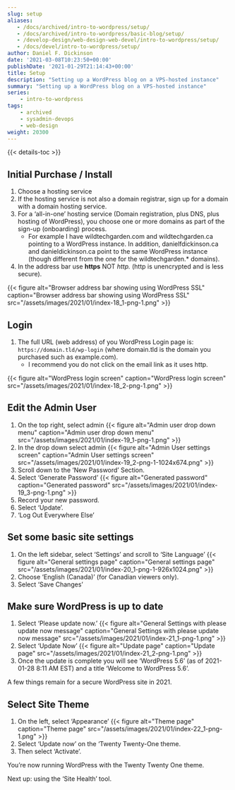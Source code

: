 ```yaml
---
slug: setup
aliases:
   - /docs/archived/intro-to-wordpress/setup/
   - /docs/archived/intro-to-wordpress/basic-blog/setup/
   - /develop-design/web-design-web-devel/intro-to-wordpress/setup/
   - /docs/devel/intro-to-wordpress/setup/
author: Daniel F. Dickinson
date: '2021-03-08T10:23:50+00:00'
publishDate: '2021-01-29T21:14:43+00:00'
title: Setup
description: "Setting up a WordPress blog on a VPS-hosted instance"
summary: "Setting up a WordPress blog on a VPS-hosted instance"
series:
    - intro-to-wordpress
tags:
    - archived
    - sysadmin-devops
    - web-design
weight: 20300
---
```


{{< details-toc >}}

## Initial Purchase / Install

1. Choose a hosting service
2. If the hosting service is not also a domain registrar, sign up for a domain with a domain hosting service.
3. For a ‘all-in-one’ hosting service (Domain registration, plus DNS, plus hosting of WordPress), you choose one or more domains as part of the sign-up (onboarding) process.
   * For example I have wildtechgarden.com and wildtechgarden.ca pointing to a WordPress instance. In addition, danielfdickinson.ca and danieldickinson.ca point to the same WordPress instance (though different from the one for the wildtechgarden.* domains).
4. In the address bar use **https** NOT *http.* (http is unencrypted and is less secure).

{{< figure alt="Browser address bar showing using WordPress SSL" caption="Browser address bar showing using WordPress SSL" src="/assets/images/2021/01/index-18_1-png-1.png" >}}

## Login

1. The full URL (web address) of you WordPress Login page is: ``https://domain.tld/wp-login`` (where domain.tld is the domain you purchased such as example.com).
   * I recommend you do not click on the email link as it uses http.

{{< figure alt="WordPress login screen" caption="WordPress login screen" src="/assets/images/2021/01/index-18_2-png-1.png" >}}

## Edit the Admin User

1. On the top right, select admin
{{< figure alt="Admin user drop down menu" caption="Admin user drop down menu" src="/assets/images/2021/01/index-19_1-png-1.png" >}}
2. In the drop down select admin
{{< figure alt="Admin User settings screen" caption="Admin User settings screen" src="/assets/images/2021/01/index-19_2-png-1-1024x674.png" >}}
3. Scroll down to the ‘New Password’ Section.
4. Select ‘Generate Password’
{{< figure alt="Generated password" caption="Generated password" src="/assets/images/2021/01/index-19_3-png-1.png" >}}
5. Record your new password.
6. Select ‘Update’.
7. ‘Log Out Everywhere Else’

## Set some basic site settings

1. On the left sidebar, select ‘Settings’ and scroll to ‘Site Language’
{{< figure alt="General settings page" caption="General settings page" src="/assets/images/2021/01/index-20_1-png-1-926x1024.png" >}}
2. Choose ‘English (Canada)’ (for Canadian viewers only).
3. Select ‘Save Changes’

## Make sure WordPress is up to date

1. Select ‘Please update now.’
{{< figure alt="General Settings with please update now message" caption="General Settings with please update now message" src="/assets/images/2021/01/index-21_1-png-1.png" >}}
2. Select ‘Update Now’
{{< figure alt="Update page" caption="Update page" src="/assets/images/2021/01/index-21_2-png-1.png" >}}
3. Once the update is complete you will see ‘WordPress 5.6’ (as of 2021-01-28 8:11 AM EST) and a title ‘Welcome to WordPress 5.6’.

A few things remain for a secure WordPress site in 2021.

## Select Site Theme

1. On the left, select ‘Appearance’
{{< figure alt="Theme page" caption="Theme page" src="/assets/images/2021/01/index-22_1-png-1.png" >}}
2. Select ‘Update now’ on the ‘Twenty Twenty-One theme.
3. Then select ‘Activate’.

You’re now running WordPress with the Twenty Twenty One theme.

Next up: using the ‘Site Health’ tool.

